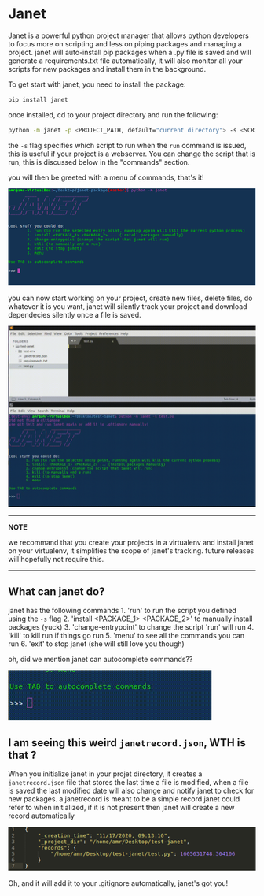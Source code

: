 # Janet

Janet is a powerful python project manager that allows python developers
to focus more on scripting and less on piping packages and managing a project. janet will auto-install
pip packages when a .py file is saved and will generate a requirements.txt file
automatically, it will also monitor all your scripts for new packages and install them in the background. 

To get start with janet, you need to install the package:

```bash
pip install janet
```

once installed, cd to your project directory and run the following:

```bash
python -m janet -p <PROJECT_PATH, default="current directory"> -s <SCRIPT>
```
the ```-s``` flag specifies which script to run when the ```run``` command is issued,
this is useful if your project is a webserver. You can change the script that is run, this is discussed below in the "commands" section.

you will then be greeted with a menu of commands, that's it!

![Janet CLI](readme_assets/images/janet_cli.png)

you can now start working on your project, create new files, delete files, do whatever it is you want, janet will silently track your project and download dependecies silently once a file is saved.

![Janet in action](readme_assets/gifs/janet_in_action.gif)


---
**NOTE**

we recommand that you create your projects in a virtualenv and install janet on your virtualenv, it simplifies the scope of janet's tracking. future releases will hopefully not require this.

---


## What can janet do?
janet has the following commands
	1. 'run' to run the script you defined using the ```-s``` flag
	2. 'install <PACKAGE_1> <PACKAGE_2>' to manually install packages (yuck)
	3. 'change-entrypoint' to change the script 'run' will run
	4. 'kill' to kill run if things go run
	5. 'menu' to see all the commands you can run
	6. 'exit' to stop janet (she will still love you though)


oh, did we mention janet can autocomplete commands??

![Janet autocompleting](readme_assets/gifs/janet_autocompleting.gif)



## I am seeing this weird ```janetrecord.json```, WTH is that ?

When you initialize janet in your projet directory, it creates a ```janetrecord.json``` file that stores the last time a file is modified, when a file is saved the last modified date will also change and notify janet to check for new packages. a janetrecord is meant to be a simple record janet could refer to when initialized, if it is not present then janet will create a new record automatically

![Janet record](readme_assets/images/janet_record.png)

Oh, and it will add it to your .gitignore automatically, janet's got you!






